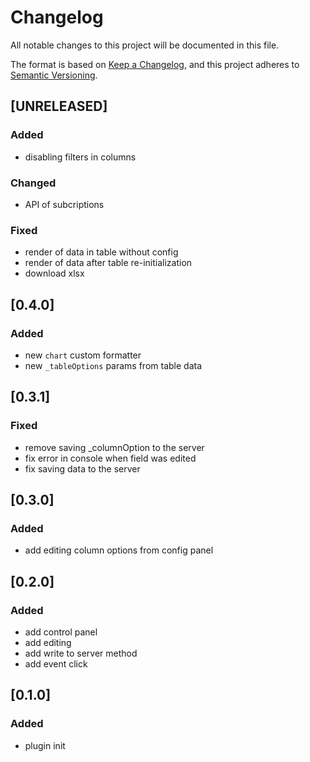 # Changelog

All notable changes to this project will be documented in this file.

The format is based on [Keep a Changelog](https://keepachangelog.com/en/1.0.0/),
and this project adheres to [Semantic Versioning](https://semver.org/spec/v2.0.0.html).

## [UNRELEASED]

### Added
- disabling filters in columns

### Changed
- API of subcriptions

### Fixed
- render of data in table without config
- render of data after table re-initialization
- download xlsx

## [0.4.0]

### Added
- new `chart` custom formatter
- new `_tableOptions` params from table data

## [0.3.1]

### Fixed
- remove saving _columnOption to the server
- fix error in console when field was edited
- fix saving data to the server

## [0.3.0]

### Added
- add editing column options from config panel

## [0.2.0]

### Added
- add control panel
- add editing
- add write to server method
- add event click

## [0.1.0]

### Added
- plugin init
